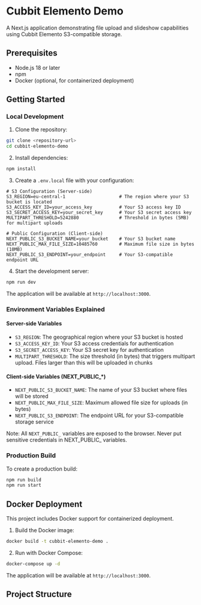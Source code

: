 # Cubbit Elemento Demo

A Next.js application demonstrating file upload and slideshow capabilities using Cubbit Elemento S3-compatible storage.

## Prerequisites

- Node.js 18 or later
- npm
- Docker (optional, for containerized deployment)

## Getting Started

### Local Development

1. Clone the repository:

```bash
git clone <repository-url>
cd cubbit-elemento-demo
```

2. Install dependencies:

```bash
npm install
```

3. Create a `.env.local` file with your configuration:

```env
# S3 Configuration (Server-side)
S3_REGION=eu-central-1                    # The region where your S3 bucket is located
S3_ACCESS_KEY_ID=your_access_key          # Your S3 access key ID
S3_SECRET_ACCESS_KEY=your_secret_key      # Your S3 secret access key
MULTIPART_THRESHOLD=5242880               # Threshold in bytes (5MB) for multipart uploads

# Public Configuration (Client-side)
NEXT_PUBLIC_S3_BUCKET_NAME=your_bucket    # Your S3 bucket name
NEXT_PUBLIC_MAX_FILE_SIZE=10485760        # Maximum file size in bytes (10MB)
NEXT_PUBLIC_S3_ENDPOINT=your_endpoint     # Your S3-compatible endpoint URL
```

4. Start the development server:

```bash
npm run dev
```

The application will be available at `http://localhost:3000`.

### Environment Variables Explained

#### Server-side Variables

- `S3_REGION`: The geographical region where your S3 bucket is hosted
- `S3_ACCESS_KEY_ID`: Your S3 access credentials for authentication
- `S3_SECRET_ACCESS_KEY`: Your S3 secret key for authentication
- `MULTIPART_THRESHOLD`: The size threshold (in bytes) that triggers multipart upload. Files larger than this will be uploaded in chunks

#### Client-side Variables (NEXT_PUBLIC_*)

- `NEXT_PUBLIC_S3_BUCKET_NAME`: The name of your S3 bucket where files will be stored
- `NEXT_PUBLIC_MAX_FILE_SIZE`: Maximum allowed file size for uploads (in bytes)
- `NEXT_PUBLIC_S3_ENDPOINT`: The endpoint URL for your S3-compatible storage service

Note: All `NEXT_PUBLIC_` variables are exposed to the browser. Never put sensitive credentials in NEXT_PUBLIC_ variables.

### Production Build

To create a production build:

```bash
npm run build
npm run start
```

## Docker Deployment

This project includes Docker support for containerized deployment.

1. Build the Docker image:

```bash
docker build -t cubbit-elemento-demo .
```

2. Run with Docker Compose:

```bash
docker-compose up -d
```

The application will be available at `http://localhost:3000`.

## Project Structure
